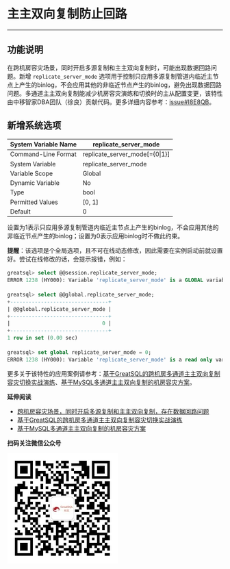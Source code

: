 # 主主双向复制防止回路
---

## 功能说明

在跨机房容灾场景，同时开启多源复制和主主双向复制时，可能出现数据回路问题。新增 `replicate_server_mode` 选项用于控制只应用多源复制管道内临近主节点上产生的binlog，不会应用其他的非临近节点产生的binlog，避免出现数据回路问题。多通道主主双向复制能减少机房容灾演练和切换时的主从配置变更，该特性由中移智家DBA团队（徐良）贡献代码。更多详细内容参考：[issue#I8E8QB](https://gitee.com/GreatSQL/GreatSQL/issues/I8E8QB)。


## 新增系统选项

| System Variable Name  | replicate_server_mode |
| --- | --- |
| Command-Line Format | replicate_server_mode[={0\|1}] |
| System Variable     | replicate_server_mode     |
| Variable Scope        | Global |
| Dynamic Variable      | No |
| Type                | bool                             |
| Permitted Values |    [0, 1] |
| Default       | 0 |

设置为1表示只应用多源复制管道内临近主节点上产生的binlog，不会应用其他的非临近节点产生的binlog；设置为0表示应用binlog时不做此约束。

**提醒**：该选项是个全局选项，且不可在线动态修改，因此需要在实例启动前就设置好。尝试在线修改的话，会提示报错，例如：
```sql
greatsql> select @@session.replicate_server_mode;
ERROR 1238 (HY000): Variable 'replicate_server_mode' is a GLOBAL variable

greatsql> select @@global.replicate_server_mode;
+--------------------------------+
| @@global.replicate_server_mode |
+--------------------------------+
|                              0 |
+--------------------------------+
1 row in set (0.00 sec)

greatsql> set global replicate_server_mode = 0;
ERROR 1238 (HY000): Variable 'replicate_server_mode' is a read only variable
```

更多关于该特性的应用案例请参考：[基于GreatSQL的跨机房多通道主主双向复制容灾切换实战演练](https://gitee.com/GreatSQL/GreatSQL-Doc/blob/master/docs/multi-idc-multi-channel-dul-replication-ha.md)、[基于MySQL多通道主主双向复制的机房容灾方案](https://mp.weixin.qq.com/s/1f8cTzQ_KZiBw9VeadO7KA)。

**延伸阅读**

- [跨机房容灾场景，同时开启多源复制和主主双向复制，存在数据回路问题](https://gitee.com/GreatSQL/GreatSQL/issues/I8E8QB)
- [基于GreatSQL的跨机房多通道主主双向复制容灾切换实战演练](https://gitee.com/GreatSQL/GreatSQL-Doc/blob/master/docs/multi-idc-multi-channel-dul-replication-ha.md)
- [基于MySQL多通道主主双向复制的机房容灾方案](https://mp.weixin.qq.com/s/1f8cTzQ_KZiBw9VeadO7KA)


**扫码关注微信公众号**

![greatsql-wx](../greatsql-wx.jpg)

